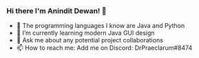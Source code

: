 ### Hi there I'm Anindit Dewan! 👋

- 📖 The programming languages I know are Java and Python 
- 🌱 I’m currently learning modern Java GUI design 
- 💬 Ask me about any potential project collaborations 
- 📫 How to reach me: Add me on Discord: DrPraeclarum#8474
